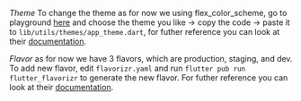 *Theme*
To change the theme as for now we using flex_color_scheme, go to playground [here](https://flexcolorscheme.com/) and choose the theme you like -> copy the code -> paste it to `lib/utils/themes/app_theme.dart`, for futher reference you can look at their [documentation](https://pub.dev/packages/flex_color_scheme).


*Flavor*
as for now we have 3 flavors, which are production, staging, and dev. To add new flavor, edit `flavorizr.yaml` and run `flutter pub run flutter_flavorizr` to generate the new flavor. For futher reference you can look at their [documentation](https://pub.dev/packages/flutter_flavorizr).

